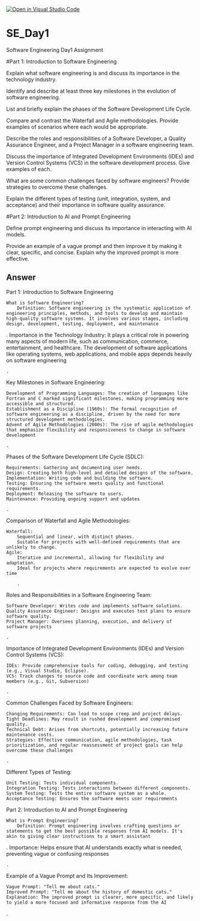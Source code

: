 [![Open in Visual Studio Code](https://classroom.github.com/assets/open-in-vscode-2e0aaae1b6195c2367325f4f02e2d04e9abb55f0b24a779b69b11b9e10269abc.svg)](https://classroom.github.com/online_ide?assignment_repo_id=15533069&assignment_repo_type=AssignmentRepo)
# SE_Day1
Software Engineering Day1 Assignment

#Part 1: Introduction to Software Engineering


Explain what software engineering is and discuss its importance in the technology industry.


Identify and describe at least three key milestones in the evolution of software engineering.


List and briefly explain the phases of the Software Development Life Cycle.


Compare and contrast the Waterfall and Agile methodologies. Provide examples of scenarios where each would be appropriate.


Describe the roles and responsibilities of a Software Developer, a Quality Assurance Engineer, and a Project Manager in a software engineering team.


Discuss the importance of Integrated Development Environments (IDEs) and Version Control Systems (VCS) in the software development process. Give examples of each.


What are some common challenges faced by software engineers? Provide strategies to overcome these challenges.


Explain the different types of testing (unit, integration, system, and acceptance) and their importance in software quality assurance.


#Part 2: Introduction to AI and Prompt Engineering


Define prompt engineering and discuss its importance in interacting with AI models.


Provide an example of a vague prompt and then improve it by making it clear, specific, and concise. Explain why the improved prompt is more effective.

## Answer
Part 1: Introduction to Software Engineering

    What is Software Engineering?
        Definition: Software engineering is the systematic application of engineering principles, methods, and tools to develop and maintain high-quality software systems. It involves various stages, including design, development, testing, deployment, and maintenance​

.
Importance in the Technology Industry: It plays a critical role in powering many aspects of modern life, such as communication, commerce, entertainment, and healthcare. The development of software applications like operating systems, web applications, and mobile apps depends heavily on software engineering​

    .

Key Milestones in Software Engineering:

    Development of Programming Languages: The creation of languages like Fortran and C marked significant milestones, making programming more accessible and structured.
    Establishment as a Discipline (1960s): The formal recognition of software engineering as a discipline, driven by the need for more structured development methodologies.
    Advent of Agile Methodologies (2000s): The rise of agile methodologies that emphasize flexibility and responsiveness to change in software development​

    .

Phases of the Software Development Life Cycle (SDLC):

    Requirements: Gathering and documenting user needs.
    Design: Creating both high-level and detailed designs of the software.
    Implementation: Writing code and building the software.
    Testing: Ensuring the software meets quality and functional requirements.
    Deployment: Releasing the software to users.
    Maintenance: Providing ongoing support and updates​

    .

Comparison of Waterfall and Agile Methodologies:

    Waterfall:
        Sequential and linear, with distinct phases.
        Suitable for projects with well-defined requirements that are unlikely to change.
    Agile:
        Iterative and incremental, allowing for flexibility and adaptation.
        Ideal for projects where requirements are expected to evolve over time​

        .

Roles and Responsibilities in a Software Engineering Team:

    Software Developer: Writes code and implements software solutions.
    Quality Assurance Engineer: Designs and executes test plans to ensure software quality.
    Project Manager: Oversees planning, execution, and delivery of software projects​

    .

Importance of Integrated Development Environments (IDEs) and Version Control Systems (VCS):

    IDEs: Provide comprehensive tools for coding, debugging, and testing (e.g., Visual Studio, Eclipse).
    VCS: Track changes to source code and coordinate work among team members (e.g., Git, Subversion)​

    .

Common Challenges Faced by Software Engineers:

    Changing Requirements: Can lead to scope creep and project delays.
    Tight Deadlines: May result in rushed development and compromised quality.
    Technical Debt: Arises from shortcuts, potentially increasing future maintenance costs.
    Strategies: Effective communication, agile methodologies, task prioritization, and regular reassessment of project goals can help overcome these challenges​

    .

Different Types of Testing:

    Unit Testing: Tests individual components.
    Integration Testing: Tests interactions between different components.
    System Testing: Tests the entire software system as a whole.
    Acceptance Testing: Ensures the software meets user requirements​

Part 2: Introduction to AI and Prompt Engineering

    What is Prompt Engineering?
        Definition: Prompt engineering involves crafting questions or statements to get the best possible responses from AI models. It's akin to giving clear instructions to a smart assistant​

.
Importance: Helps ensure that AI understands exactly what is needed, preventing vague or confusing responses​

    .

Example of a Vague Prompt and Its Improvement:

    Vague Prompt: "Tell me about cats."
    Improved Prompt: "Tell me about the history of domestic cats."
    Explanation: The improved prompt is clearer, more specific, and likely to yield a more focused and informative response from the AI​

.
